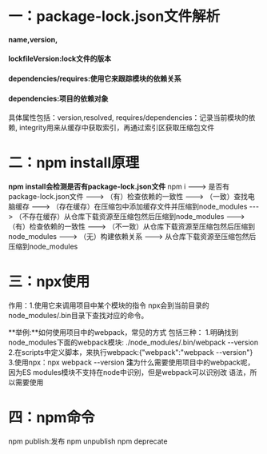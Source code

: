 # 一：package-lock.json文件解析
#### name,version,
#### lockfileVersion:lock文件的版本
#### dependencies/requires:使用它来跟踪模块的依赖关系
#### dependencies:项目的依赖对象
具体属性包括：version,resolved,
requires/dependencies：记录当前模块的依赖,
integrity用来从缓存中获取索引，再通过索引区获取压缩包文件
# 二：npm install原理
**npm install会检测是否有package-lock.json文件**
npm i ---> 是否有package-lock.json文件 ---> （有）检查依赖的一致性 ---> （一致）查找电脑缓存 ---> （存在缓存）在压缩包中添加缓存文件并压缩到node_modules
                                                                                             ---> （不存在缓存）从仓库下载资源至压缩包然后压缩到node_modules
                                       ---> （有）检查依赖的一致性 ---> （不一致）从仓库下载资源至压缩包然后压缩到node_modules
                                       ---> （无）构建依赖关系 ---> 从仓库下载资源至压缩包然后压缩到node_modules

# 三：npx使用
作用：1.使用它来调用项目中某个模块的指令
npx会到当前目录的node_modules/.bin目录下查找对应的命令。

**举例:**如何使用项目中的webpack，常见的方式 包括三种：
1.明确找到node_modules下面的webpack模块: ./node_modules/.bin/webpack --version
2.在scripts中定义脚本，来执行webpack:{"webpack":"webpack --version"}
3.使用npx：npx webpack --version
**注**为什么需要使用项目中的webpack呢，因为ES modules模块不支持在node中识别，但是webpack可以识别改 语法，所以需要使用
# 四：npm命令
npm publish:发布
npm unpublish
npm deprecate